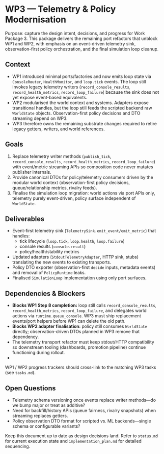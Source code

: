 # WP3 — Telemetry & Policy Modernisation

Purpose: capture the design intent, decisions, and progress for Work Package 3. This package delivers the remaining port refactors that unblock WP1 and WP2, with emphasis on an event-driven telemetry sink, observation-first policy orchestration, and the final simulation loop cleanup.

## Context

- WP1 introduced minimal ports/factories and now emits loop state via `ConsoleRouter`, `HealthMonitor`, and `loop.tick` events. The loop still invokes legacy telemetry writers (`record_console_results`, `record_health_metrics`, `record_loop_failure`) because the sink does not yet expose event-based equivalents.
- WP2 modularised the world context and systems. Adapters expose transitional handles, but the loop still feeds the scripted backend raw `WorldState` objects. Observation-first policy decisions and DTO streaming depend on WP3.
- WP3 therefore owns the remaining substrate changes required to retire legacy getters, writers, and world references.

## Goals

1. Replace telemetry writer methods (`publish_tick`, `record_console_results`, `record_health_metrics`, `record_loop_failure`) with event/metric streaming APIs so composition code never mutates publisher internals.
2. Provide canonical DTOs for policy/telemetry consumers driven by the modular world context (observation-first policy decisions, queue/relationship metrics, rivalry feeds).
3. Finalise the simulation loop migration: world actions via port APIs only, telemetry purely event-driven, policy surface independent of `WorldState`.

## Deliverables

- Event-first telemetry sink (`TelemetrySink.emit_event/emit_metric`) that handles:
  - tick lifecycle (`loop.tick`, `loop.health`, `loop.failure`)
  - console results (`console.result`)
  - policy/health/stability metrics
- Updated adapters (`StdoutTelemetryAdapter`, HTTP sink, stubs) translating the new events to existing transports.
- Policy DTO exporter (observation-first `decide` inputs, metadata events) and removal of `PolicyRuntime` leaks.
- Finalised `SimulationLoop` implementation using only port surfaces.

## Dependencies & Blockers

- **Blocks WP1 Step 8 completion:** loop still calls `record_console_results`, `record_health_metrics`, `record_loop_failure`, and delegates world actions via `runtime.queue_console`. WP3 must ship replacement events/port helpers before WP1 can delete the old path.
- **Blocks WP2 adapter finalisation:** policy still consumes `WorldState` directly; observation-driven DTOs planned in WP3 remove that dependency.
- The telemetry transport refactor must keep stdout/HTTP compatibility so downstream tooling (dashboards, promotion pipeline) continue functioning during rollout.
-
WP1 / WP2 progress trackers should cross-link to the matching WP3 tasks (see `tasks.md`).

## Open Questions

- Telemetry schema versioning once events replace writer methods—do we bump major or treat as additive?
- Need for backfill/history APIs (queue fairness, rivalry snapshots) when streaming replaces getters.
- Policy observation DTO format for scripted vs. ML backends—single schema or configurable variants?

Keep this document up to date as design decisions land. Refer to `status.md` for current execution state and `implementation_plan.md` for detailed sequencing.
